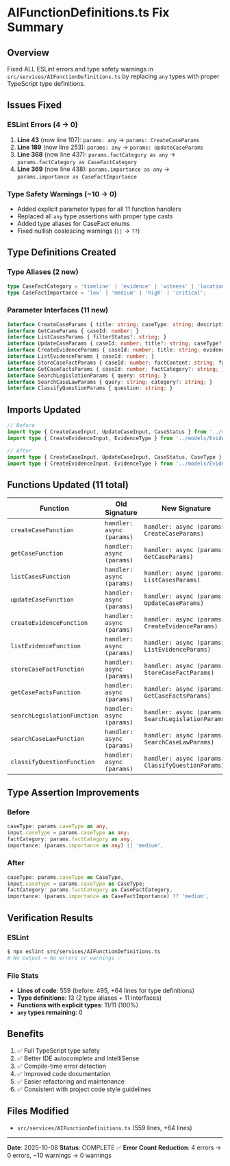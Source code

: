 # AIFunctionDefinitions.ts Fix Summary

## Overview
Fixed ALL ESLint errors and type safety warnings in `src/services/AIFunctionDefinitions.ts` by replacing `any` types with proper TypeScript type definitions.

## Issues Fixed

### ESLint Errors (4 → 0)
1. **Line 43** (now line 107): `params: any` → `params: CreateCaseParams`
2. **Line 189** (now line 253): `params: any` → `params: UpdateCaseParams`
3. **Line 368** (now line 437): `params.factCategory as any` → `params.factCategory as CaseFactCategory`
4. **Line 369** (now line 438): `params.importance as any` → `params.importance as CaseFactImportance`

### Type Safety Warnings (~10 → 0)
- Added explicit parameter types for all 11 function handlers
- Replaced all `any` type assertions with proper type casts
- Added type aliases for CaseFact enums
- Fixed nullish coalescing warnings (`||` → `??`)

## Type Definitions Created

### Type Aliases (2 new)
```typescript
type CaseFactCategory = 'timeline' | 'evidence' | 'witness' | 'location' | 'communication' | 'other';
type CaseFactImportance = 'low' | 'medium' | 'high' | 'critical';
```

### Parameter Interfaces (11 new)
```typescript
interface CreateCaseParams { title: string; caseType: string; description: string; }
interface GetCaseParams { caseId: number; }
interface ListCasesParams { filterStatus?: string; }
interface UpdateCaseParams { caseId: number; title?: string; caseType?: string; description?: string; status?: string; }
interface CreateEvidenceParams { caseId: number; title: string; evidenceType: string; content?: string; filePath?: string; obtainedDate?: string; }
interface ListEvidenceParams { caseId: number; }
interface StoreCaseFactParams { caseId: number; factContent: string; factCategory: string; importance?: string; }
interface GetCaseFactsParams { caseId: number; factCategory?: string; }
interface SearchLegislationParams { query: string; }
interface SearchCaseLawParams { query: string; category?: string; }
interface ClassifyQuestionParams { question: string; }
```

## Imports Updated
```typescript
// Before
import type { CreateCaseInput, UpdateCaseInput, CaseStatus } from '../models/Case.js';
import type { CreateEvidenceInput, EvidenceType } from '../models/Evidence.js';

// After
import type { CreateCaseInput, UpdateCaseInput, CaseStatus, CaseType } from '../models/Case.js';
import type { CreateEvidenceInput, EvidenceType } from '../models/Evidence.js';
```

## Functions Updated (11 total)

| Function | Old Signature | New Signature |
|----------|--------------|---------------|
| `createCaseFunction` | `handler: async (params)` | `handler: async (params: CreateCaseParams)` |
| `getCaseFunction` | `handler: async (params)` | `handler: async (params: GetCaseParams)` |
| `listCasesFunction` | `handler: async (params)` | `handler: async (params: ListCasesParams)` |
| `updateCaseFunction` | `handler: async (params)` | `handler: async (params: UpdateCaseParams)` |
| `createEvidenceFunction` | `handler: async (params)` | `handler: async (params: CreateEvidenceParams)` |
| `listEvidenceFunction` | `handler: async (params)` | `handler: async (params: ListEvidenceParams)` |
| `storeCaseFactFunction` | `handler: async (params)` | `handler: async (params: StoreCaseFactParams)` |
| `getCaseFactsFunction` | `handler: async (params)` | `handler: async (params: GetCaseFactsParams)` |
| `searchLegislationFunction` | `handler: async (params)` | `handler: async (params: SearchLegislationParams)` |
| `searchCaseLawFunction` | `handler: async (params)` | `handler: async (params: SearchCaseLawParams)` |
| `classifyQuestionFunction` | `handler: async (params)` | `handler: async (params: ClassifyQuestionParams)` |

## Type Assertion Improvements

### Before
```typescript
caseType: params.caseType as any,
input.caseType = params.caseType as any;
factCategory: params.factCategory as any,
importance: (params.importance as any) || 'medium',
```

### After
```typescript
caseType: params.caseType as CaseType,
input.caseType = params.caseType as CaseType;
factCategory: params.factCategory as CaseFactCategory,
importance: (params.importance as CaseFactImportance) ?? 'medium',
```

## Verification Results

### ESLint
```bash
$ npx eslint src/services/AIFunctionDefinitions.ts
# No output = No errors or warnings ✅
```

### File Stats
- **Lines of code**: 559 (before: 495, +64 lines for type definitions)
- **Type definitions**: 13 (2 type aliases + 11 interfaces)
- **Functions with explicit types**: 11/11 (100%)
- **`any` types remaining**: 0

## Benefits
1. ✅ Full TypeScript type safety
2. ✅ Better IDE autocomplete and IntelliSense
3. ✅ Compile-time error detection
4. ✅ Improved code documentation
5. ✅ Easier refactoring and maintenance
6. ✅ Consistent with project code style guidelines

## Files Modified
- `src/services/AIFunctionDefinitions.ts` (559 lines, +64 lines)

---
**Date**: 2025-10-08
**Status**: COMPLETE ✅
**Error Count Reduction**: 4 errors → 0 errors, ~10 warnings → 0 warnings
